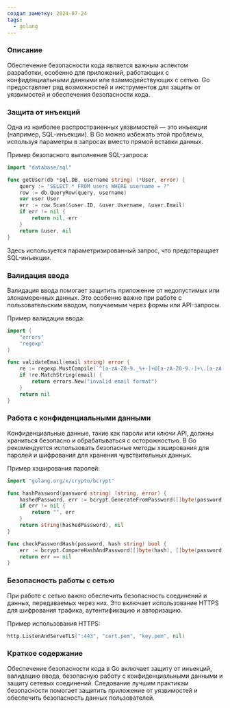 ```yaml
---
создал заметку: 2024-07-24
tags:
  - golang
---
```

### Описание
Обеспечение безопасности кода является важным аспектом разработки, особенно для приложений, работающих с конфиденциальными данными или взаимодействующих с сетью. Go предоставляет ряд возможностей и инструментов для защиты от уязвимостей и обеспечения безопасности кода.

### Защита от инъекций

Одна из наиболее распространенных уязвимостей — это инъекции (например, SQL-инъекции). В Go можно избежать этой проблемы, используя параметры в запросах вместо прямой вставки данных.

Пример безопасного выполнения SQL-запроса:
```go
import "database/sql"

func getUser(db *sql.DB, username string) (*User, error) {
    query := "SELECT * FROM users WHERE username = ?"
    row := db.QueryRow(query, username)
    var user User
    err := row.Scan(&user.ID, &user.Username, &user.Email)
    if err != nil {
        return nil, err
    }
    return &user, nil
}
```
Здесь используется параметризированный запрос, что предотвращает SQL-инъекции.

### Валидация ввода

Валидация ввода помогает защитить приложение от недопустимых или злонамеренных данных. Это особенно важно при работе с пользовательским вводом, получаемым через формы или API-запросы.

Пример валидации ввода:
```go
import (
    "errors"
    "regexp"
)

func validateEmail(email string) error {
    re := regexp.MustCompile(`^[a-zA-Z0-9._%+-]+@[a-zA-Z0-9.-]+\.[a-zA-Z]{2,}$`)
    if !re.MatchString(email) {
        return errors.New("invalid email format")
    }
    return nil
}
```

### Работа с конфиденциальными данными

Конфиденциальные данные, такие как пароли или ключи API, должны храниться безопасно и обрабатываться с осторожностью. В Go рекомендуется использовать безопасные методы хэширования для паролей и шифрования для хранения чувствительных данных.

Пример хэширования паролей:
```go
import "golang.org/x/crypto/bcrypt"

func hashPassword(password string) (string, error) {
    hashedPassword, err := bcrypt.GenerateFromPassword([]byte(password), bcrypt.DefaultCost)
    if err != nil {
        return "", err
    }
    return string(hashedPassword), nil
}

func checkPasswordHash(password, hash string) bool {
    err := bcrypt.CompareHashAndPassword([]byte(hash), []byte(password))
    return err == nil
}
```

### Безопасность работы с сетью

При работе с сетью важно обеспечить безопасность соединений и данных, передаваемых через них. Это включает использование HTTPS для шифрования трафика, аутентификацию и авторизацию.

Пример использования HTTPS:
```go
http.ListenAndServeTLS(":443", "cert.pem", "key.pem", nil)
```

### Краткое содержание

Обеспечение безопасности кода в Go включает защиту от инъекций, валидацию ввода, безопасную работу с конфиденциальными данными и защиту сетевых соединений. Следование лучшим практикам безопасности помогает защитить приложение от уязвимостей и обеспечить безопасность данных пользователей.
